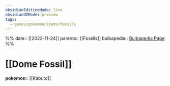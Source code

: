```yaml
---
obsidianEditingMode: live
obsidianUIMode: preview
tags:
  - games/pokemon/items/fossils
---
```

%%
date:: [[2022-11-24]]
parents:: [[Fossils]]
bulbapedia:: [Bulbapedia Page]()
%%

# [[Dome Fossil]]

**pokemon**:: [[Kabuto]]